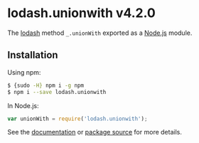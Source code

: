 # lodash.unionwith v4.2.0

The [lodash](https://lodash.com/) method `_.unionWith` exported as a [Node.js](https://nodejs.org/) module.

## Installation

Using npm:
```bash
$ {sudo -H} npm i -g npm
$ npm i --save lodash.unionwith
```

In Node.js:
```js
var unionWith = require('lodash.unionwith');
```

See the [documentation](https://lodash.com/docs#unionWith) or [package source](https://github.com/lodash/lodash/blob/4.2.0-npm-packages/lodash.unionwith) for more details.
